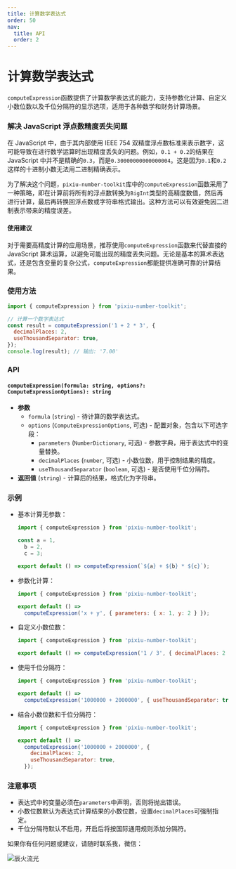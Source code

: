 ```yaml
---
title: 计算数学表达式
order: 50
nav:
  title: API
  order: 2
---
```


# 计算数学表达式

`computeExpression`函数提供了计算数学表达式的能力，支持参数化计算、自定义小数位数以及千位分隔符的显示选项，适用于各种数学和财务计算场景。

### 解决 JavaScript 浮点数精度丢失问题

在 JavaScript 中，由于其内部使用 IEEE 754 双精度浮点数标准来表示数字，这可能导致在进行数学运算时出现精度丢失的问题。例如，`0.1 + 0.2`的结果在 JavaScript 中并不是精确的`0.3`，而是`0.30000000000000004`。这是因为`0.1`和`0.2`这样的十进制小数无法用二进制精确表示。

为了解决这个问题，`pixiu-number-toolkit`库中的`computeExpression`函数采用了一种策略，即在计算前将所有的浮点数转换为`BigInt`类型的高精度数值，然后再进行计算，最后再转换回浮点数或字符串格式输出。这种方法可以有效避免因二进制表示带来的精度误差。

#### 使用建议

对于需要高精度计算的应用场景，推荐使用`computeExpression`函数来代替直接的 JavaScript 算术运算，以避免可能出现的精度丢失问题。无论是基本的算术表达式，还是包含变量的复杂公式，`computeExpression`都能提供准确可靠的计算结果。

### 使用方法

```js
import { computeExpression } from 'pixiu-number-toolkit';

// 计算一个数学表达式
const result = computeExpression('1 + 2 * 3', {
  decimalPlaces: 2,
  useThousandSeparator: true,
});
console.log(result); // 输出: '7.00'
```

### API

#### `computeExpression(formula: string, options?: ComputeExpressionOptions): string`

- **参数**
  - `formula` (`string`) - 待计算的数学表达式。
  - `options` (`ComputeExpressionOptions`, 可选) - 配置对象，包含以下可选字段：
    - `parameters` (`NumberDictionary`, 可选) - 参数字典，用于表达式中的变量替换。
    - `decimalPlaces` (`number`, 可选) - 小数位数，用于控制结果的精度。
    - `useThousandSeparator` (`boolean`, 可选) - 是否使用千位分隔符。
- **返回值** (`string`) - 计算后的结果，格式化为字符串。

### 示例

- 基本计算无参数：

  ```jsx
  import { computeExpression } from 'pixiu-number-toolkit';

  const a = 1,
    b = 2,
    c = 3;

  export default () => computeExpression(`${a} + ${b} * ${c}`);
  ```

- 参数化计算：

  ```jsx
  import { computeExpression } from 'pixiu-number-toolkit';

  export default () =>
    computeExpression('x + y', { parameters: { x: 1, y: 2 } });
  ```

- 自定义小数位数：

  ```jsx
  import { computeExpression } from 'pixiu-number-toolkit';

  export default () => computeExpression('1 / 3', { decimalPlaces: 2 });
  ```

- 使用千位分隔符：

  ```jsx
  import { computeExpression } from 'pixiu-number-toolkit';

  export default () =>
    computeExpression('1000000 + 2000000', { useThousandSeparator: true });
  ```

- 结合小数位数和千位分隔符：

  ```jsx
  import { computeExpression } from 'pixiu-number-toolkit';

  export default () =>
    computeExpression('1000000 + 2000000', {
      decimalPlaces: 2,
      useThousandSeparator: true,
    });
  ```

### 注意事项

- 表达式中的变量必须在`parameters`中声明，否则将抛出错误。
- 小数位数默认为表达式计算结果的小数位数，设置`decimalPlaces`可强制指定。
- 千位分隔符默认不启用，开启后将按国际通用规则添加分隔符。

如果你有任何问题或建议，请随时联系我，微信：

![辰火流光](/open_source/pixiu-number-toolkit/wx.png)
